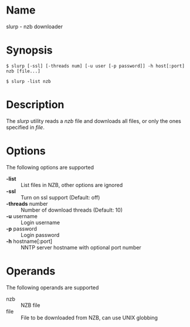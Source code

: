 # Name
slurp - nzb downloader
# Synopsis
`$ slurp [-ssl] [-threads num] [-u user [-p password]] -h host[:port] nzb [file...]`

`$ slurp -list nzb`
# Description
The *slurp* utility reads a *nzb* file and downloads all files, or only the ones
specified in *file*.
# Options
The following options are supported

<dl>
  <dt><strong>-list</strong></dt>
  <dd>List files in NZB, other options are ignored</dd>
  <dt><strong>-ssl</strong></dt>
  <dd> Turn on ssl support (Default: off)</dd>
  <dt><strong>-threads</strong> number</dt>
  <dd>Number of download threads (Default: 10)</dd>
  <dt><strong>-u</strong> username</dt>
  <dd>Login username</dd>
  <dt><strong>-p</strong> password</dt>
  <dd>Login password</dd>
  <dt><strong>-h</strong> hostname[:port]</dt>
  <dd>NNTP server hostname with optional port number</dd>
</dl>

# Operands
The following operands are supported

<dl>
  <dt>nzb</dt>
  <dd>NZB file</dd>
  <dt>file</dt>
  <dd>File to be downloaded from NZB, can use UNIX globbing</dd>
</dl>

